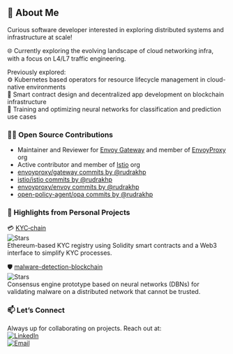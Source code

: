 <!-- ![GitHub Stats](https://github-readme-stats.vercel.app/api?username=rudrakhp&show_icons=true&theme=tokyonight&hide_rank=true&count_private=true) 
<a href="https://next.ossinsight.io/widgets/official/compose-user-dashboard-stats?user_id=20646660" target="_blank" style="display: block" align="center">
  <picture>
    <source media="(prefers-color-scheme: dark)" srcset="https://next.ossinsight.io/widgets/official/compose-user-dashboard-stats/thumbnail.png?user_id=20646660&image_size=auto&color_scheme=dark" width="771" height="auto">
    <img alt="Dashboard stats of @rudrakhp" src="https://next.ossinsight.io/widgets/official/compose-user-dashboard-stats/thumbnail.png?user_id=20646660&image_size=auto&color_scheme=light" width="771" height="auto">
  </picture>
</a> -->
## 👋 About Me
Curious software developer interested in exploring distributed systems and infrastructure at scale!

🌐 Currently exploring the evolving landscape of cloud networking infra, with a focus on L4/L7 traffic engineering.

Previously explored:  
⚙️ Kubernetes based operators for resource lifecycle management in cloud-native environments  
🔗 Smart contract design and decentralized app development on blockchain infrastructure  
🧠 Training and optimizing neural networks for classification and prediction use cases

### 🧑‍💻 Open Source Contributions
- Maintainer and Reviewer for [Envoy Gateway](https://github.com/envoyproxy/gateway) and member of [EnvoyProxy](https://github.com/envoyproxy) org
- Active contributor and member of [Istio](https://github.com/istio) org
- [envoyproxy/gateway commits by @rudrakhp](https://github.com/envoyproxy/gateway/commits/main/?author=rudrakhp)  
- [istio/istio commits by @rudrakhp](https://github.com/istio/istio/commits/master/?author=rudrakhp)  
- [envoyproxy/envoy commits by @rudrakhp](https://github.com/envoyproxy/envoy/commits/main/?author=rudrakhp)  
- [open-policy-agent/opa commits by @rudrakhp](https://github.com/open-policy-agent/opa/commits/main/?author=rudrakhp)

### 🧩 Highlights from Personal Projects
💳 [KYC‑chain](https://github.com/rudrakhp/KYC-chain)  
![Stars](https://img.shields.io/github/stars/rudrakhp/KYC-chain?logo=github)  
Ethereum-based KYC registry using Solidity smart contracts and a Web3 interface to simplify KYC processes.

🛡️ [malware-detection-blockchain](https://github.com/rudrakhp/malware-detection-blockchain)  
![Stars](https://img.shields.io/github/stars/rudrakhp/malware-detection-blockchain?logo=github)  
Consensus engine prototype based on neural networks (DBNs) for validating malware on a distributed network that cannot be trusted.

### 📫 Let’s Connect
Always up for collaborating on projects. Reach out at:  
[![LinkedIn](https://img.shields.io/badge/LinkedIn-Connect-blue?logo=linkedin&logoColor=white)](https://linkedin.com/in/rudrakhp)  
[![Email](https://img.shields.io/badge/Email-Click_to_email-red?logo=gmail&logoColor=white)](mailto:rudrakhp@gmail.com)


